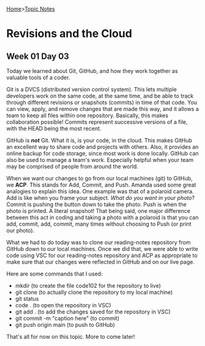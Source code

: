 [Home](README.md)>[Topic Notes](topicNotes.md)

# Revisions and the Cloud

## Week 01 Day 03

Today we learned about Git, GitHub, and how they work together as valuable tools of a coder.

Git is a DVCS (distributed version control system).
This lets multiple developers work on the same code, at the same time, and be able to track through different revisions or snapshots (commits) in time of that code.
You can view, apply, and remove changes that are made this way, and it allows a team to keep all files within one repository.
Basically, this makes collaboration possible!
Commits represent successive versions of a file, with the HEAD being the most recent.

GitHub is ***not*** Git.
What it is, is your code, in the cloud.
This makes GitHub an excellent way to share code and projects with others.
Also, it provides an online backup for code storage, since most work is done locally.
GitHub can also be used to manage a team's work.
Especially helpful when your team may be comprised of people from around the world.

When we want our changes to go from our local machines (git) to GitHub, we **ACP**.
This stands for Add, Commit, and Push.
Amanda used some great analogies to explain this idea.
One example was that of a polaroid camera.
Add is like when you frame your subject. 
*What do you want in your photo*?
Commit is pushing the button down to take the photo.
Push is when the photo is printed.
A literal snapshot!
That being said, one major difference between this act in coding and taking a photo with a polaroid is that you can add, commit, add, commit, many times without choosing to Push (or print our photo).

What we had to do today was to clone our reading-notes repository from GitHub down to our local machines.
Once we did that, we were able to write code using VSC for our reading-notes repository and ACP as appropriate to make sure that our changes were reflected in GitHub and on our live page.

Here are some commands that I used:

- mkdir (to create the file code102 for the repository to live)
- git clone (to actually clone the repository to my local machine)
- git status
- code . (to open the repository in VSC)
- git add . (to add the changes saved for the repository in VSC)
- git commit -m "caption here" (to commit)
- git push origin main (to push to GitHub)

That's all for now on this topic. More to come later!
